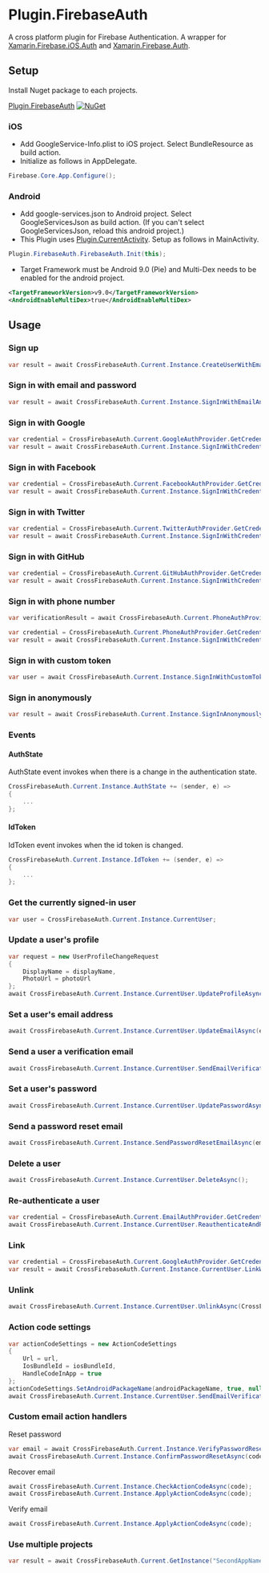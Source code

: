 # Plugin.FirebaseAuth

A cross platform plugin for Firebase Authentication. 
A wrapper for [Xamarin.Firebase.iOS.Auth](https://www.nuget.org/packages/Xamarin.Firebase.iOS.Auth/) 
and [Xamarin.Firebase.Auth](https://www.nuget.org/packages/Xamarin.Firebase.Auth).

## Setup
Install Nuget package to each projects.

[Plugin.FirebaseAuth](https://www.nuget.org/packages/Plugin.FirebaseAuth/) [![NuGet](https://img.shields.io/nuget/vpre/Plugin.FirebaseAuth.svg?label=NuGet)](https://www.nuget.org/packages/Plugin.FirebaseAuth/)

### iOS
* Add GoogleService-Info.plist to iOS project. Select BundleResource as build action.
* Initialize as follows in AppDelegate. 
```C#
Firebase.Core.App.Configure();
```

### Android
* Add google-services.json to Android project. Select GoogleServicesJson as build action. (If you can't select GoogleServicesJson, reload this android project.)
* This Plugin uses [Plugin.CurrentActivity](https://github.com/jamesmontemagno/CurrentActivityPlugin). Setup as follows in MainActivity.
```C#
Plugin.FirebaseAuth.FirebaseAuth.Init(this);
```
* Target Framework must be Android 9.0 (Pie) and Multi-Dex needs to be enabled for the android project.
```xml
<TargetFrameworkVersion>v9.0</TargetFrameworkVersion>
<AndroidEnableMultiDex>true</AndroidEnableMultiDex>
```

## Usage
### Sign up
```C#
var result = await CrossFirebaseAuth.Current.Instance.CreateUserWithEmailAndPasswordAsync(email, password);
```

### Sign in with email and password
```C#
var result = await CrossFirebaseAuth.Current.Instance.SignInWithEmailAndPasswordAsync(email, password); 
```

### Sign in with Google
```C#
var credential = CrossFirebaseAuth.Current.GoogleAuthProvider.GetCredential(idToken, accessToken);
var result = await CrossFirebaseAuth.Current.Instance.SignInWithCredentialAsync(credential);
```

### Sign in with Facebook
```C#
var credential = CrossFirebaseAuth.Current.FacebookAuthProvider.GetCredential(accessToken);
var result = await CrossFirebaseAuth.Current.Instance.SignInWithCredentialAsync(credential);
```

### Sign in with Twitter
```C#
var credential = CrossFirebaseAuth.Current.TwitterAuthProvider.GetCredential(token, secret);
var result = await CrossFirebaseAuth.Current.Instance.SignInWithCredentialAsync(credential);
```

### Sign in with GitHub
```C#
var credential = CrossFirebaseAuth.Current.GitHubAuthProvider.GetCredential(token);
var result = await CrossFirebaseAuth.Current.Instance.SignInWithCredentialAsync(credential);
```

### Sign in with phone number
```C#
var verificationResult = await CrossFirebaseAuth.Current.PhoneAuthProvider.VerifyPhoneNumberAsync(CrossFirebaseAuth.Current.Instance, phoneNumber);

var credential = CrossFirebaseAuth.Current.PhoneAuthProvider.GetCredential(CrossFirebaseAuth.Current.Instance, verificationResult.VerificationId, verificationCode);
var result = await CrossFirebaseAuth.Current.Instance.SignInWithCredentialAsync(credential);
```

### Sign in with custom token
```C#
var user = await CrossFirebaseAuth.Current.Instance.SignInWithCustomTokenAsync(token);
```

### Sign in anonymously
```C#
var result = await CrossFirebaseAuth.Current.Instance.SignInAnonymouslyAsync()
```

### Events
#### AuthState
AuthState event invokes when there is a change in the authentication state.
```C#
CrossFirebaseAuth.Current.Instance.AuthState += (sender, e) =>
{
    ...
};
```

#### IdToken
IdToken event invokes when the id token is changed.
```C#
CrossFirebaseAuth.Current.Instance.IdToken += (sender, e) =>
{
    ...
};
```

### Get the currently signed-in user
```C#
var user = CrossFirebaseAuth.Current.Instance.CurrentUser;
```

### Update a user's profile
```C#
var request = new UserProfileChangeRequest
{
    DisplayName = displayName,
    PhotoUrl = photoUrl
};
await CrossFirebaseAuth.Current.Instance.CurrentUser.UpdateProfileAsync(request);
```

### Set a user's email address
```C#
await CrossFirebaseAuth.Current.Instance.CurrentUser.UpdateEmailAsync(email);
```

### Send a user a verification email
```C#
await CrossFirebaseAuth.Current.Instance.CurrentUser.SendEmailVerificationAsync();
```

### Set a user's password
```C#
await CrossFirebaseAuth.Current.Instance.CurrentUser.UpdatePasswordAsync(password);
```

### Send a password reset email
```C#
await CrossFirebaseAuth.Current.Instance.SendPasswordResetEmailAsync(email);
```

### Delete a user
```C#
await CrossFirebaseAuth.Current.Instance.CurrentUser.DeleteAsync();
```

### Re-authenticate a user
```C#
var credential = CrossFirebaseAuth.Current.EmailAuthProvider.GetCredential(email, password);
await CrossFirebaseAuth.Current.Instance.CurrentUser.ReauthenticateAndRetrieveDataAsync(credential);
```

### Link
```C#
var credential = CrossFirebaseAuth.Current.GoogleAuthProvider.GetCredential(idToken, accessToken);
var result = await CrossFirebaseAuth.Current.Instance.CurrentUser.LinkWithCredentialAsync(credential);
```

### Unlink
```C#
await CrossFirebaseAuth.Current.Instance.CurrentUser.UnlinkAsync(CrossFirebaseAuth.Current.GoogleAuthProvider.ProviderId);
```

### Action code settings
```C#
var actionCodeSettings = new ActionCodeSettings
{
    Url = url,
    IosBundleId = iosBundleId,
    HandleCodeInApp = true
};
actionCodeSettings.SetAndroidPackageName(androidPackageName, true, null);
await CrossFirebaseAuth.Current.Instance.CurrentUser.SendEmailVerificationAsync(actionCodeSettings);
```

### Custom email action handlers
Reset password
```C#
var email = await CrossFirebaseAuth.Current.Instance.VerifyPasswordResetCodeAsync(code);
await CrossFirebaseAuth.Current.Instance.ConfirmPasswordResetAsync(code, newPassword);
```

Recover email
```C#
await CrossFirebaseAuth.Current.Instance.CheckActionCodeAsync(code);
await CrossFirebaseAuth.Current.Instance.ApplyActionCodeAsync(code);
```

Verify email
```C#
await CrossFirebaseAuth.Current.Instance.ApplyActionCodeAsync(code);
```

### Use multiple projects
```C#
var result = await CrossFirebaseAuth.Current.GetInstance("SecondAppName").CreateUserWithEmailAndPasswordAsync(email, password);
```
